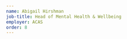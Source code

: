```yaml
---
name: Abigail Hirshman
job-title: Head of Mental Health & Wellbeing
employer: ACAS
order: 8
---
```

